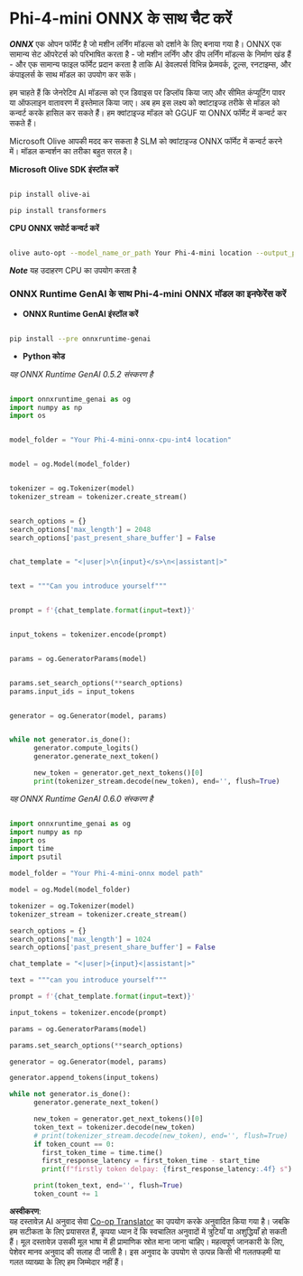 <!--
CO_OP_TRANSLATOR_METADATA:
{
  "original_hash": "c98217bb3eff6c24e97b104b21632fd0",
  "translation_date": "2025-05-08T05:35:17+00:00",
  "source_file": "md/02.Application/01.TextAndChat/Phi4/ChatWithPhi4ONNX/README.md",
  "language_code": "hi"
}
-->
# **Phi-4-mini ONNX के साथ चैट करें**

***ONNX*** एक ओपन फॉर्मेट है जो मशीन लर्निंग मॉडल्स को दर्शाने के लिए बनाया गया है। ONNX एक सामान्य सेट ऑपरेटर्स को परिभाषित करता है - जो मशीन लर्निंग और डीप लर्निंग मॉडल्स के निर्माण खंड हैं - और एक सामान्य फाइल फॉर्मेट प्रदान करता है ताकि AI डेवलपर्स विभिन्न फ्रेमवर्क, टूल्स, रनटाइम्स, और कंपाइलर्स के साथ मॉडल का उपयोग कर सकें।

हम चाहते हैं कि जेनरेटिव AI मॉडल्स को एज डिवाइस पर डिप्लॉय किया जाए और सीमित कंप्यूटिंग पावर या ऑफलाइन वातावरण में इस्तेमाल किया जाए। अब हम इस लक्ष्य को क्वांटाइज्ड तरीके से मॉडल को कन्वर्ट करके हासिल कर सकते हैं। हम क्वांटाइज्ड मॉडल को GGUF या ONNX फॉर्मेट में कन्वर्ट कर सकते हैं।

Microsoft Olive आपकी मदद कर सकता है SLM को क्वांटाइज्ड ONNX फॉर्मेट में कन्वर्ट करने में। मॉडल कन्वर्शन का तरीका बहुत सरल है।

**Microsoft Olive SDK इंस्टॉल करें**


```bash

pip install olive-ai

pip install transformers

```

**CPU ONNX सपोर्ट कन्वर्ट करें**

```bash

olive auto-opt --model_name_or_path Your Phi-4-mini location --output_path Your onnx ouput location --device cpu --provider CPUExecutionProvider --precision int4 --use_model_builder --log_level 1

```

***Note*** यह उदाहरण CPU का उपयोग करता है


### **ONNX Runtime GenAI के साथ Phi-4-mini ONNX मॉडल का इनफेरेंस करें**

- **ONNX Runtime GenAI इंस्टॉल करें**

```bash

pip install --pre onnxruntime-genai

```

- **Python कोड**

*यह ONNX Runtime GenAI 0.5.2 संस्करण है*

```python

import onnxruntime_genai as og
import numpy as np
import os


model_folder = "Your Phi-4-mini-onnx-cpu-int4 location"


model = og.Model(model_folder)


tokenizer = og.Tokenizer(model)
tokenizer_stream = tokenizer.create_stream()


search_options = {}
search_options['max_length'] = 2048
search_options['past_present_share_buffer'] = False


chat_template = "<|user|>\n{input}</s>\n<|assistant|>"


text = """Can you introduce yourself"""


prompt = f'{chat_template.format(input=text)}'


input_tokens = tokenizer.encode(prompt)


params = og.GeneratorParams(model)


params.set_search_options(**search_options)
params.input_ids = input_tokens


generator = og.Generator(model, params)


while not generator.is_done():
      generator.compute_logits()
      generator.generate_next_token()

      new_token = generator.get_next_tokens()[0]
      print(tokenizer_stream.decode(new_token), end='', flush=True)

```


*यह ONNX Runtime GenAI 0.6.0 संस्करण है*

```python

import onnxruntime_genai as og
import numpy as np
import os
import time
import psutil

model_folder = "Your Phi-4-mini-onnx model path"

model = og.Model(model_folder)

tokenizer = og.Tokenizer(model)
tokenizer_stream = tokenizer.create_stream()

search_options = {}
search_options['max_length'] = 1024
search_options['past_present_share_buffer'] = False

chat_template = "<|user|>{input}<|assistant|>"

text = """can you introduce yourself"""

prompt = f'{chat_template.format(input=text)}'

input_tokens = tokenizer.encode(prompt)

params = og.GeneratorParams(model)

params.set_search_options(**search_options)

generator = og.Generator(model, params)

generator.append_tokens(input_tokens)

while not generator.is_done():
      generator.generate_next_token()

      new_token = generator.get_next_tokens()[0]
      token_text = tokenizer.decode(new_token)
      # print(tokenizer_stream.decode(new_token), end='', flush=True)
      if token_count == 0:
        first_token_time = time.time()
        first_response_latency = first_token_time - start_time
        print(f"firstly token delpay: {first_response_latency:.4f} s")

      print(token_text, end='', flush=True)
      token_count += 1

```

**अस्वीकरण**:  
यह दस्तावेज़ AI अनुवाद सेवा [Co-op Translator](https://github.com/Azure/co-op-translator) का उपयोग करके अनुवादित किया गया है। जबकि हम सटीकता के लिए प्रयासरत हैं, कृपया ध्यान दें कि स्वचालित अनुवादों में त्रुटियाँ या अशुद्धियाँ हो सकती हैं। मूल दस्तावेज़ उसकी मूल भाषा में ही प्रामाणिक स्रोत माना जाना चाहिए। महत्वपूर्ण जानकारी के लिए, पेशेवर मानव अनुवाद की सलाह दी जाती है। इस अनुवाद के उपयोग से उत्पन्न किसी भी गलतफहमी या गलत व्याख्या के लिए हम जिम्मेदार नहीं हैं।